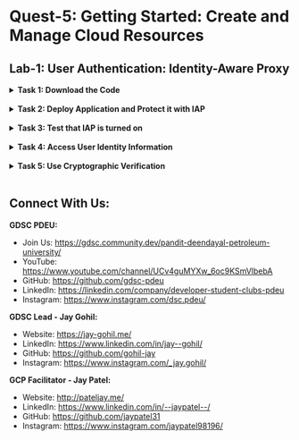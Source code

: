 # Quest-5: Getting Started: Create and Manage Cloud Resources
## Lab-1: User Authentication: Identity-Aware Proxy

<details> 
  <summary><b>Task 1: Download the Code</b></summary>
  <br/>
  <p>
    
1. Download the code from a public storage bucket and then change to the code folder:
    ```
    gsutil cp gs://spls/gsp499/user-authentication-with-iap.zip .
    ```
    ```
    unzip user-authentication-with-iap.zip
    ```
    ```
    cd user-authentication-with-iap
    ```
    
  </p>
</details>
<br/>
  
<details> 
  <summary><b>Task 2: Deploy Application and Protect it with IAP</b></summary>
  <br/>
  <p>
    
1. Change from the main project folder to the 1-HelloWorld subfolder that contains code for this step.

   ```
   cd 1-HelloWorld
   ```
   
2. You can list each file in the shell using the cat command, as in:
    ```
    cat main.py
    ```
3. Deploy to App Engine
    a. Deploy the app to the App Engine Standard environment for Python.
    ```
    gcloud app deploy
    ```
    b. Enter that command:
    ```
    gcloud app browse
    ```
  
4. Restrict Access with IAP
    a. In the cloud console window, click the Navigation menu > Security > Identity-Aware Proxy.
    b. Click ENABLE API.
    c. Click GO TO IDENTITY-AWARE PROXY.
    d. Click CONFIGURE CONSENT SCREEN.
    e. Select Internal under User Type and click Create.
    f. Fill in the required blanks with appropriate values:
    
    | Field | Value |
    | :---: | :---: |
    | App name | IAP Example |
    | User support email | Select your Qwiklabs student email address from the dropdown. |
    | Application home page | The URL you used to view your app. You can find this again by running the gcloud app browse command in cloud shell again. |
    | Application privacy Policy link | The privacy page link in the app, same as the homepage link with /privacy added to the end |
    | Authorized domains| Click + ADD DOMAINThe hostname portion of the application's URL, e.g. iap-example-999999.appspot.com. You can see this in the address bar of the Hello World web page you previously opened. Do not include the starting https:// or trailing / from that URL. |
    | Developer Contact Information | Enter at least one email |
 
5. Click SAVE AND CONTINUE.

6. For Scopes, click SAVE AND CONTINUE.

7. For Summary, click BACK TO DASHBOARD.    
8. In Cloud Shell, run this command to disable the Flex API:
9. In Cloud Shell, run this command to disable the Flex API:
    ```
    gcloud services disable appengineflex.googleapis.com
    ```
10. Return to the Identity-Aware Proxy page and refresh it. You should now see a list of resources you can protect.
11. The domain will be protected by IAP. Click TURN ON.
    
    
  </p>
</details>
<br/>

<details> 
  <summary><b>Task 3: Test that IAP is turned on</b></summary>
  <br/>
  <p>
    
1. Open a browser tab and navigate to the URL for your app. A Sign in with Google screen opens and requires you to log in to access the app.
2. Sign in with the account you used to log into the console. You will see a screen denying you access.
3. Return to the Identity-Aware Proxy page of the console, select the checkbox next to App Engine app, and see the sidebar at the right of the page. 
4. Click ADD PRINCIPALS.
5. Enter your Qwiklabs Student email address.
6. Then, pick the Cloud IAP/IAP-Secured Web App User role to assign to that address.  
7. Click SAVE.
    
  </p>
</details>
<br/>

<details> 
  <summary><b>Task 4: Access User Identity Information</b></summary>
  <br/>
  <p>
    
1. In Cloud Shell, change to the folder for this step:
    ```
    cd ~/user-authentication-with-iap/2-HelloUser
    ```
2. Deploy to App Engine
    ```
    gcloud app deploy
    ```
3. Turn off IAP
    - In the cloud console window, click Navigation menu > Security > Identity-Aware Proxy. Click the IAP toggle switch next to App Engine app to turn IAP off.
    
  </p>
</details>
<br/>

<details> 
  <summary><b>Task 5: Use Cryptographic Verification</b></summary>
  <br/>
  <p>
    
1. In Cloud Shell, change to the folder for this step:
    ```
    cd ~/user-authentication-with-iap/3-HelloVerifiedUser
    ```
2. Deploy to App Engine
    ```
    gcloud app deploy
    ```
3. Test the Cryptographic Verification
    ```
    gcloud app browse
    ```
4. In the cloud console window, click the Navigation menu > Secrutiy > Identity-Aware Proxy.
5. Click the IAP toggle switch next to App Engine app to turn IAP on again
    
  </p>
</details>
<br/>



## Connect With Us:

**GDSC PDEU:**
- Join Us: https://gdsc.community.dev/pandit-deendayal-petroleum-university/
- YouTube: https://www.youtube.com/channel/UCv4guMYXw_6oc9KSmVlbebA
- GitHub: https://github.com/gdsc-pdeu
- LinkedIn: https://linkedin.com/company/developer-student-clubs-pdeu
- Instagram: https://www.instagram.com/dsc.pdeu/

**GDSC Lead - Jay Gohil:**
- Website: https://jay-gohil.me/
- LinkedIn: https://www.linkedin.com/in/jay--gohil/
- GitHub: https://github.com/gohil-jay
- Instagram: https://www.instagram.com/_jay.gohil/

**GCP Facilitator - Jay Patel:**
- Website: http://pateljay.me/
- LinkedIn: https://www.linkedin.com/in/--jaypatel--/
- GitHub: https://github.com/jaypatel31
- Instagram: https://www.instagram.com/jaypatel98196/

